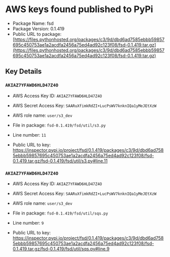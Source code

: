 # AWS keys found published to PyPi

* Package Name: fsd
* Package Version: 0.1.419
* Public URL to package: [https://files.pythonhosted.org/packages/c3/9d/dbd6ad7585ebbb59857695c450753ae1a2acdfa2456a75ed4ad92c123f08/fsd-0.1.419.tar.gz](https://files.pythonhosted.org/packages/c3/9d/dbd6ad7585ebbb59857695c450753ae1a2acdfa2456a75ed4ad92c123f08/fsd-0.1.419.tar.gz)

## Key Details

### `AKIAZ7YFAWD6HLD47Z4O`

* AWS Access Key ID: `AKIAZ7YFAWD6HLD47Z4O`
* AWS Secret Access Key: `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` 
* AWS role name: `user/s3_dev`
* File in package: `fsd-0.1.419/fsd/util/s3.py`
* Line number: `11`

* Public URL to key: https://inspector.pypi.io/project/fsd/0.1.419/packages/c3/9d/dbd6ad7585ebbb59857695c450753ae1a2acdfa2456a75ed4ad92c123f08/fsd-0.1.419.tar.gz/fsd-0.1.419/fsd/util/s3.py#line.11



### `AKIAZ7YFAWD6HLD47Z4O`

* AWS Access Key ID: `AKIAZ7YFAWD6HLD47Z4O`
* AWS Secret Access Key: `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` 
* AWS role name: `user/s3_dev`
* File in package: `fsd-0.1.419/fsd/util/sqs.py`
* Line number: `9`

* Public URL to key: https://inspector.pypi.io/project/fsd/0.1.419/packages/c3/9d/dbd6ad7585ebbb59857695c450753ae1a2acdfa2456a75ed4ad92c123f08/fsd-0.1.419.tar.gz/fsd-0.1.419/fsd/util/sqs.py#line.9


